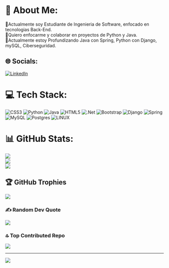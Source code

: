 # 💫 About Me:
🔭Actualmente soy Estudiante de Ingenieria de Software, enfocado en tecnologias Back-End.<br>🤝Quiero enfocarme y colaborar en proyectos de Python y Java.<br>🌱Actualmente estoy Profundizando Java con Spring, Python con Django, mySQL, Ciberseguridad.<br>


## 🌐 Socials:
[![LinkedIn](https://img.shields.io/badge/LinkedIn-%230077B5.svg?logo=linkedin&logoColor=white)](https://linkedin.com/in/www.linkedin.com/in/davidjimenez16) 

# 💻 Tech Stack:
![CSS3](https://img.shields.io/badge/css3-%231572B6.svg?style=for-the-badge&logo=css3&logoColor=white) ![Python](https://img.shields.io/badge/python-3670A0?style=for-the-badge&logo=python&logoColor=ffdd54) ![Java](https://img.shields.io/badge/java-%23ED8B00.svg?style=for-the-badge&logo=java&logoColor=white) ![HTML5](https://img.shields.io/badge/html5-%23E34F26.svg?style=for-the-badge&logo=html5&logoColor=white) ![.Net](https://img.shields.io/badge/.NET-5C2D91?style=for-the-badge&logo=.net&logoColor=white) ![Bootstrap](https://img.shields.io/badge/bootstrap-%23563D7C.svg?style=for-the-badge&logo=bootstrap&logoColor=white) ![Django](https://img.shields.io/badge/django-%23092E20.svg?style=for-the-badge&logo=django&logoColor=white) ![Spring](https://img.shields.io/badge/spring-%236DB33F.svg?style=for-the-badge&logo=spring&logoColor=white) ![MySQL](https://img.shields.io/badge/mysql-%2300f.svg?style=for-the-badge&logo=mysql&logoColor=white) ![Postgres](https://img.shields.io/badge/postgres-%23316192.svg?style=for-the-badge&logo=postgresql&logoColor=white) ![LINUX](https://img.shields.io/badge/Linux-FCC624?style=for-the-badge&logo=linux&logoColor=black)
# 📊 GitHub Stats:
![](https://github-readme-stats.vercel.app/api?username=D4V1D16&theme=midnight-purple&hide_border=false&include_all_commits=false&count_private=false)<br/>
![](https://github-readme-streak-stats.herokuapp.com/?user=D4V1D16&theme=midnight-purple&hide_border=false)<br/>
![](https://github-readme-stats.vercel.app/api/top-langs/?username=D4V1D16&theme=midnight-purple&hide_border=false&include_all_commits=false&count_private=false&layout=compact)

## 🏆 GitHub Trophies
![](https://github-profile-trophy.vercel.app/?username=D4V1D16&theme=discord&no-frame=false&no-bg=true&margin-w=4)

### ✍️ Random Dev Quote
![](https://quotes-github-readme.vercel.app/api?type=horizontal&theme=radical)

### 🔝 Top Contributed Repo
![](https://github-contributor-stats.vercel.app/api?username=D4V1D16&limit=5&theme=dracula&combine_all_yearly_contributions=true)


---
[![](https://visitcount.itsvg.in/api?id=D4V1D16&icon=0&color=12)](https://visitcount.itsvg.in)

<!-- Proudly created with GPRM ( https://gprm.itsvg.in ) -->

